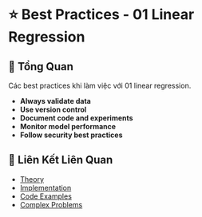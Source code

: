 # ⭐ Best Practices - 01 Linear Regression

## 🎯 Tổng Quan

Các best practices khi làm việc với 01 linear regression.

- **Always validate data**
- **Use version control**
- **Document code and experiments**
- **Monitor model performance**
- **Follow security best practices**

## 🔗 Liên Kết Liên Quan

- [Theory](./THEORY_01_linear_regression.md)
- [Implementation](./IMPLEMENTATION_01_linear_regression.md)
- [Code Examples](./CODE_EXAMPLES_01_linear_regression.md)
- [Complex Problems](./COMPLEX_PROBLEMS.md)

